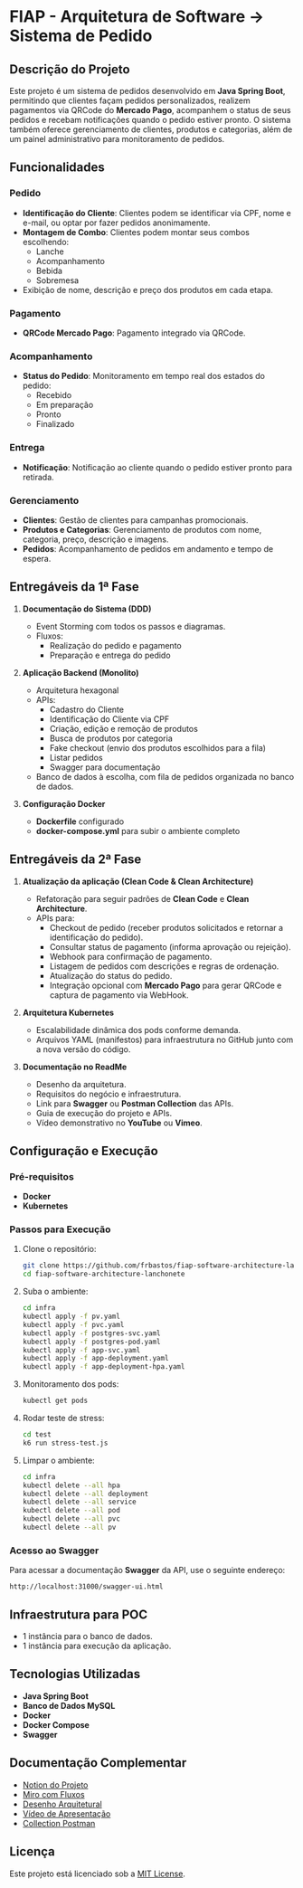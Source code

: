 
# FIAP - Arquitetura de Software -> Sistema de Pedido

## Descrição do Projeto

Este projeto é um sistema de pedidos desenvolvido em **Java Spring Boot**, permitindo que clientes façam pedidos personalizados, realizem pagamentos via QRCode do **Mercado Pago**, acompanhem o status de seus pedidos e recebam notificações quando o pedido estiver pronto. O sistema também oferece gerenciamento de clientes, produtos e categorias, além de um painel administrativo para monitoramento de pedidos.

## Funcionalidades

### Pedido
- **Identificação do Cliente**: Clientes podem se identificar via CPF, nome e e-mail, ou optar por fazer pedidos anonimamente.
- **Montagem de Combo**: Clientes podem montar seus combos escolhendo:
    - Lanche
    - Acompanhamento
    - Bebida
    - Sobremesa
- Exibição de nome, descrição e preço dos produtos em cada etapa.

### Pagamento
- **QRCode Mercado Pago**: Pagamento integrado via QRCode.

### Acompanhamento
- **Status do Pedido**: Monitoramento em tempo real dos estados do pedido:
    - Recebido
    - Em preparação
    - Pronto
    - Finalizado

### Entrega
- **Notificação**: Notificação ao cliente quando o pedido estiver pronto para retirada.

### Gerenciamento
- **Clientes**: Gestão de clientes para campanhas promocionais.
- **Produtos e Categorias**: Gerenciamento de produtos com nome, categoria, preço, descrição e imagens.
- **Pedidos**: Acompanhamento de pedidos em andamento e tempo de espera.

## Entregáveis da 1ª Fase

1. **Documentação do Sistema (DDD)**
    - Event Storming com todos os passos e diagramas.
    - Fluxos:
        - Realização do pedido e pagamento
        - Preparação e entrega do pedido

2. **Aplicação Backend (Monolito)**
    - Arquitetura hexagonal
    - APIs:
        - Cadastro do Cliente
        - Identificação do Cliente via CPF
        - Criação, edição e remoção de produtos
        - Busca de produtos por categoria
        - Fake checkout (envio dos produtos escolhidos para a fila)
        - Listar pedidos
        - Swagger para documentação
    - Banco de dados à escolha, com fila de pedidos organizada no banco de dados.

3. **Configuração Docker**
    - **Dockerfile** configurado
    - **docker-compose.yml** para subir o ambiente completo

## Entregáveis da 2ª Fase

1. **Atualização da aplicação (Clean Code & Clean Architecture)**
    - Refatoração para seguir padrões de **Clean Code** e **Clean Architecture**.
    - APIs para:
        - Checkout de pedido (receber produtos solicitados e retornar a identificação do pedido).
        - Consultar status de pagamento (informa aprovação ou rejeição).
        - Webhook para confirmação de pagamento.
        - Listagem de pedidos com descrições e regras de ordenação.
        - Atualização do status do pedido.
        - Integração opcional com **Mercado Pago** para gerar QRCode e captura de pagamento via WebHook.

2. **Arquitetura Kubernetes**
    - Escalabilidade dinâmica dos pods conforme demanda.
    - Arquivos YAML (manifestos) para infraestrutura no GitHub junto com a nova versão do código.

3. **Documentação no ReadMe**
    - Desenho da arquitetura.
    - Requisitos do negócio e infraestrutura.
    - Link para **Swagger** ou **Postman Collection** das APIs.
    - Guia de execução do projeto e APIs.
    - Vídeo demonstrativo no **YouTube** ou **Vimeo**.

## Configuração e Execução

### Pré-requisitos
- **Docker**
- **Kubernetes**

### Passos para Execução

1. Clone o repositório:
   ```bash
   git clone https://github.com/frbastos/fiap-software-architecture-lanchonete.git
   cd fiap-software-architecture-lanchonete
   ```

2. Suba o ambiente:
   ```bash
   cd infra
   kubectl apply -f pv.yaml
   kubectl apply -f pvc.yaml
   kubectl apply -f postgres-svc.yaml
   kubectl apply -f postgres-pod.yaml
   kubectl apply -f app-svc.yaml
   kubectl apply -f app-deployment.yaml
   kubectl apply -f app-deployment-hpa.yaml
   ```

3. Monitoramento dos pods:
   ```bash
   kubectl get pods
   ```

4. Rodar teste de stress:
   ```bash
   cd test
   k6 run stress-test.js
   ```

5. Limpar o ambiente:
   ```bash
   cd infra
   kubectl delete --all hpa 
   kubectl delete --all deployment
   kubectl delete --all service
   kubectl delete --all pod
   kubectl delete --all pvc
   kubectl delete --all pv
   ```

### Acesso ao Swagger

Para acessar a documentação **Swagger** da API, use o seguinte endereço:

```
http://localhost:31000/swagger-ui.html
```

## Infraestrutura para POC

- 1 instância para o banco de dados.
- 1 instância para execução da aplicação.

## Tecnologias Utilizadas

- **Java Spring Boot**
- **Banco de Dados MySQL**
- **Docker**
- **Docker Compose**
- **Swagger**

## Documentação Complementar

- [Notion do Projeto](https://global-gorilla-13f.notion.site/FIAP-Projeto-Lanchonete-26bfdcca5de84ce8974cbfad8286dcc2)
- [Miro com Fluxos](https://miro.com/app/board/uXjVK3DvRAo=/?share_link_id=212036327976)
- [Desenho Arquitetural](https://drive.google.com/file/d/1AEXMlenSdZBZrCMsV1WPH-S74CJdL_mp/view?usp=sharing)
- [Vídeo de Apresentação](https://vimeo.com/1019505137?share=copy)
- [Collection Postman](https://drive.google.com/file/d/1HZgAiYLxVELLjTC01PutIsWipLk7AVii/view?usp=sharing)

## Licença

Este projeto está licenciado sob a [MIT License](https://opensource.org/licenses/MIT).
